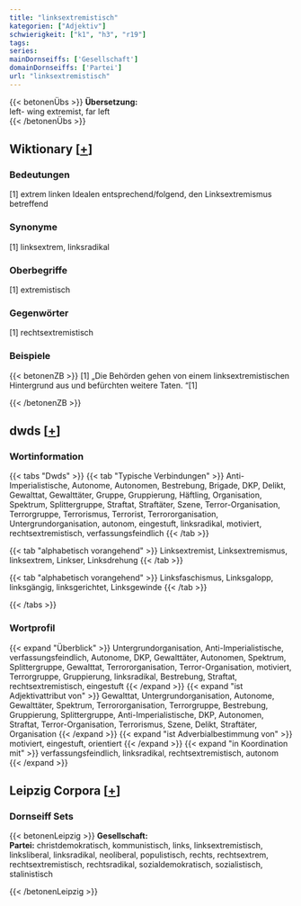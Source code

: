 ```yaml
---
title: "linksextremistisch"
kategorien: ["Adjektiv"]
schwierigkeit: ["k1", "h3", "r19"]
tags:
series:
mainDornseiffs: ['Gesellschaft']
domainDornseiffs: ['Partei']
url: "linksextremistisch"
---
```


{{< betonenÜbs >}}
**Übersetzung:**  
left- wing extremist, far left  
{{< /betonenÜbs >}}

## Wiktionary [[+](https://de.wiktionary.org/wiki/linksextremistisch)]

### Bedeutungen
[1] extrem linken Idealen entsprechend/folgend, den Linksextremismus betreffend  

### Synonyme
[1] linksextrem, linksradikal  

### Oberbegriffe
[1] extremistisch  

### Gegenwörter
[1] rechtsextremistisch  

### Beispiele
{{< betonenZB >}}
[1] „Die Behörden gehen von einem linksextremistischen Hintergrund aus und befürchten weitere Taten. “[1]  

{{< /betonenZB >}}


## dwds [[+](https://www.dwds.de/wb/linksextremistisch)]

### Wortinformation
{{< tabs "Dwds" >}}
{{< tab "Typische Verbindungen" >}}
Anti-Imperialistische, Autonome, Autonomen, Bestrebung, Brigade, DKP, Delikt, Gewalttat, Gewalttäter, Gruppe, Gruppierung, Häftling, Organisation, Spektrum, Splittergruppe, Straftat, Straftäter, Szene, Terror-Organisation, Terrorgruppe, Terrorismus, Terrorist, Terrororganisation, Untergrundorganisation, autonom, eingestuft, linksradikal, motiviert, rechtsextremistisch, verfassungsfeindlich
{{< /tab >}}

{{< tab "alphabetisch vorangehend" >}}
Linksextremist, Linksextremismus, linksextrem, Linkser, Linksdrehung
{{< /tab >}}

{{< tab "alphabetisch vorangehend" >}}
Linksfaschismus, Linksgalopp, linksgängig, linksgerichtet, Linksgewinde
{{< /tab >}}

{{< /tabs >}}

### Wortprofil
{{< expand "Überblick" >}} Untergrundorganisation, Anti-Imperialistische, verfassungsfeindlich, Autonome, DKP, Gewalttäter, Autonomen, Spektrum, Splittergruppe, Gewalttat, Terrororganisation, Terror-Organisation, motiviert, Terrorgruppe, Gruppierung, linksradikal, Bestrebung, Straftat, rechtsextremistisch, eingestuft {{< /expand >}}
{{< expand "ist Adjektivattribut von" >}} Gewalttat, Untergrundorganisation, Autonome, Gewalttäter, Spektrum, Terrororganisation, Terrorgruppe, Bestrebung, Gruppierung, Splittergruppe, Anti-Imperialistische, DKP, Autonomen, Straftat, Terror-Organisation, Terrorismus, Szene, Delikt, Straftäter, Organisation {{< /expand >}}
{{< expand "ist Adverbialbestimmung von" >}} motiviert, eingestuft, orientiert {{< /expand >}}
{{< expand "in Koordination mit" >}} verfassungsfeindlich, linksradikal, rechtsextremistisch, autonom {{< /expand >}}

## Leipzig Corpora [[+](https://corpora.uni-leipzig.de/en/res?word=linksextremistisch&corpusId=deu_newscrawl-public_2018)]

### Dornseiff Sets
{{< betonenLeipzig >}}
**Gesellschaft:**  
**Partei:** christdemokratisch, kommunistisch, links, linksextremistisch, linksliberal, linksradikal, neoliberal, populistisch, rechts, rechtsextrem, rechtsextremistisch, rechtsradikal, sozialdemokratisch, sozialistisch, stalinistisch  

{{< /betonenLeipzig >}}
